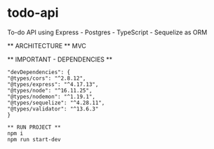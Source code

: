 # todo-api
To-do API using Express - Postgres - TypeScript - Sequelize as ORM

   ** ARCHITECTURE **
        MVC

   ** IMPORTANT - DEPENDENCIES **

    "devDependencies": {
    "@types/cors": "^2.8.12",
    "@types/express": "^4.17.13",
    "@types/node": "^16.11.25",
    "@types/nodemon": "^1.19.1",
    "@types/sequelize": "^4.28.11",
    "@types/validator": "^13.6.3"
    }

    ** RUN PROJECT ** 
    npm i
    npm run start-dev

